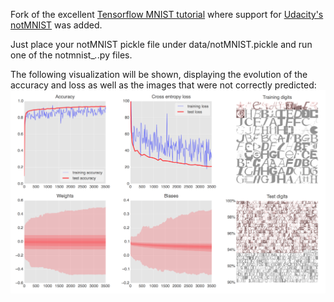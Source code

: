 Fork of the excellent [Tensorflow MNIST tutorial](https://github.com/martin-gorner/tensorflow-mnist-tutorial) where support for [Udacity's notMNIST](https://github.com/tensorflow/tensorflow/tree/master/tensorflow/examples/udacity) was added.

Just place your notMNIST pickle file under data/notMNIST.pickle and run one of the notmnist_*.*.py files.

The following visualization will be shown, displaying the evolution of the accuracy and loss as well as the images that were not correctly predicted:
![alt text](https://github.com/tolomaus/tensorflow-mnist-tutorial/blob/master/screenshot.png "screenshot")